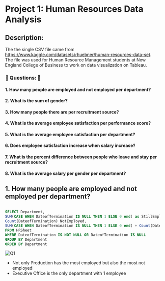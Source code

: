# Project 1: Human Resources Data Analysis

## Description:
The the single CSV file came from https://www.kaggle.com/datasets/rhuebner/human-resources-data-set.
The file was used for Human Resource Management students at New England College of Business to
work on data visualization on Tableau.

### :pushpin: Questions: :pushpin:
#### 1. How many people are employed and not employed per department?
#### 2. What is the sum of gender?
#### 3. How many people there are per recruitment source?
#### 4. What is the average employee satisfaction per performance score?
#### 5. What is the average employee satisfaction per department?
#### 6. Does employee satisfaction increase when salary increase?
#### 7. What is the percent difference between people who leave and stay per recruitment source?
#### 8. What is the average salary per gender per department?

## 1. How many people are employed and not employed per department?

```sql

SELECT Department,
SUM(CASE WHEN DateofTermination IS NULL THEN 1 ELSE 0 end) as StillEmployed, 
Count(DateofTermination) NotEmployed,
SUM(CASE WHEN DateofTermination IS NULL THEN 1 ELSE 0 end) + Count(DateofTermination) as Total
FROM HRSheet 
WHERE DateofTermination IS NOT NULL OR DateofTermination IS NULL 
GROUP BY Department
ORDER BY Department
```

![Q1](https://user-images.githubusercontent.com/112139192/187101924-c624ceb4-6d40-46d2-9547-e9bd3d9eed90.PNG)

* Not only Production has the most employed but also the most not employed
* Executive Office is the only department with 1 employee
